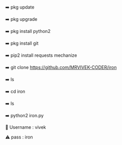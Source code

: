 ➡️ pkg update

➡️ pkg upgrade

➡️ pkg install python2

➡️ pkg install git

➡️ pip2 install requests mechanize

➡️ git clone https://github.com/MRVIVEK-CODER/iron

➡️ ls

➡️ cd iron

➡️ ls

➡️ python2 iron.py

📳 Username : vivek

⚠️ pass : iron
